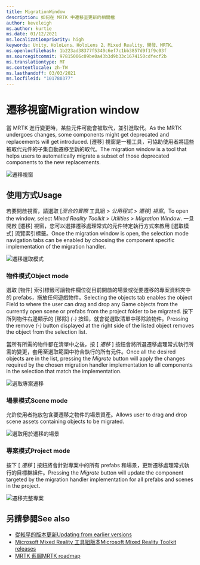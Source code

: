 ```yaml
---
title: MigrationWindow
description: 如何在 MRTK 中遷移至更新的相關檔
author: keveleigh
ms.author: kurtie
ms.date: 01/12/2021
ms.localizationpriority: high
keywords: Unity、HoloLens、HoloLens 2、Mixed Reality、開發、MRTK、
ms.openlocfilehash: 1b223ad38377f5340c6ef7c1bb3857d9f1f9c03f
ms.sourcegitcommit: 97815006c09be0a43b3d9b33c1674150cdfecf2b
ms.translationtype: MT
ms.contentlocale: zh-TW
ms.lasthandoff: 03/03/2021
ms.locfileid: "101780377"
---
```

# <a name="migration-window"></a><span data-ttu-id="d1faf-104">遷移視窗</span><span class="sxs-lookup"><span data-stu-id="d1faf-104">Migration window</span></span>

<span data-ttu-id="d1faf-105">當 MRTK 進行變更時，某些元件可能會被取代，並引進取代。</span><span class="sxs-lookup"><span data-stu-id="d1faf-105">As the MRTK undergoes changes, some components might get deprecated and replacements will get introduced.</span></span>
<span data-ttu-id="d1faf-106">[遷移] 視窗是一種工具，可協助使用者將這些被取代元件的子集自動遷移至新的取代。</span><span class="sxs-lookup"><span data-stu-id="d1faf-106">The migration window is a tool that helps users to automatically migrate a subset of those deprecated components to the new replacements.</span></span>

![遷移視窗](../images/migration-window/MRTK_Migration_Window.png)

## <a name="usage"></a><span data-ttu-id="d1faf-108">使用方式</span><span class="sxs-lookup"><span data-stu-id="d1faf-108">Usage</span></span>

<span data-ttu-id="d1faf-109">若要開啟視窗，請選取 [*混合的實際* 工具組  >  *公用程式*  >  *遷移] 視窗*。</span><span class="sxs-lookup"><span data-stu-id="d1faf-109">To open the window, select *Mixed Reality Toolkit* > *Utilities* > *Migration Window*.</span></span> <span data-ttu-id="d1faf-110">一旦開啟 [遷移] 視窗，您可以選擇遷移處理常式的元件特定執行方式來啟用 [選取模式] 流覽索引標籤。</span><span class="sxs-lookup"><span data-stu-id="d1faf-110">Once the migration window is open, the selection mode navigation tabs can be enabled by choosing the component specific implementation of the migration handler.</span></span>  

![遷移選取模式](../images/migration-window/MRTK_Migration_Modes.png)

### <a name="object-mode"></a><span data-ttu-id="d1faf-112">物件模式</span><span class="sxs-lookup"><span data-stu-id="d1faf-112">Object mode</span></span>

<span data-ttu-id="d1faf-113">選取 [物件] 索引標籤可讓物件欄位從目前開啟的場景或從要遷移的專案資料夾中的 prefabs，拖放任何遊戲物件。</span><span class="sxs-lookup"><span data-stu-id="d1faf-113">Selecting the objects tab enables the object Field to where the user can drag and drop any Game objects from the currently open scene or prefabs from the project folder to be migrated.</span></span>
<span data-ttu-id="d1faf-114">按下所列物件右邊顯示的 [移除] *(-)* 按鈕，就會從選取清單中移除該物件。</span><span class="sxs-lookup"><span data-stu-id="d1faf-114">Pressing the remove *(-)* button displayed at the right side of the listed object removes the object from the selection list.</span></span>

<span data-ttu-id="d1faf-115">當所有所需的物件都在清單中之後，按 [ *遷移* ] 按鈕會將所選遷移處理常式執行所需的變更，套用至選取範圍中符合執行的所有元件。</span><span class="sxs-lookup"><span data-stu-id="d1faf-115">Once all the desired objects are in the list, pressing the *Migrate* button will apply the changes required by the chosen migration handler implementation to all components in the selection that match the implementation.</span></span>

![選取專案遷移](../images/migration-window/MRTK_Object_Migration.png)

### <a name="scene-mode"></a><span data-ttu-id="d1faf-117">場景模式</span><span class="sxs-lookup"><span data-stu-id="d1faf-117">Scene mode</span></span>

<span data-ttu-id="d1faf-118">允許使用者拖放包含要遷移之物件的場景資產。</span><span class="sxs-lookup"><span data-stu-id="d1faf-118">Allows user to drag and drop scene assets containing objects to be migrated.</span></span>

![選取用於遷移的場景](../images/migration-window/MRTK_Scene_Selection.png)

### <a name="project-mode"></a><span data-ttu-id="d1faf-120">專案模式</span><span class="sxs-lookup"><span data-stu-id="d1faf-120">Project mode</span></span>

<span data-ttu-id="d1faf-121">按下 [ *遷移* ] 按鈕將會針對專案中的所有 prefabs 和場景，更新遷移處理常式執行的目標群組件。</span><span class="sxs-lookup"><span data-stu-id="d1faf-121">Pressing the *Migrate* button will update the component targeted by the migration handler implementation for all prefabs and scenes in the project.</span></span>

![遷移完整專案](../images/migration-window/MRTK_Project_Migration.png)

## <a name="see-also"></a><span data-ttu-id="d1faf-123">另請參閱</span><span class="sxs-lookup"><span data-stu-id="d1faf-123">See also</span></span>

- [<span data-ttu-id="d1faf-124">從較早的版本更新</span><span class="sxs-lookup"><span data-stu-id="d1faf-124">Updating from earlier versions</span></span>](../../updates-deployment/Updating.md)
- [<span data-ttu-id="d1faf-125">Microsoft Mixed Reality 工具組版本</span><span class="sxs-lookup"><span data-stu-id="d1faf-125">Microsoft Mixed Reality Toolkit releases</span></span>](../../packages-releases/ReleaseNotes.md)
- [<span data-ttu-id="d1faf-126">MRTK 藍圖</span><span class="sxs-lookup"><span data-stu-id="d1faf-126">MRTK roadmap</span></span>](../../Roadmap.md)
